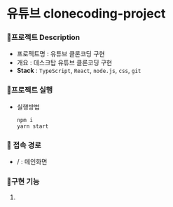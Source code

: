 # 유튜브 clonecoding-project
### 📌프로젝트 Description
- 프로젝트명 : 유튜브 클론코딩 구현
- 개요 : 데스크탑 유튜브 클론코딩 구현
- **Stack** : `TypeScript`, `React`, `node.js`, `css`, `git`
   
### 📌프로젝트 실행
- 실행방법
    ```
    npm i
    yarn start
    ```
   
### 📌 접속 경로
- / : 메인화면
   
### 📌구현 기능
1. 